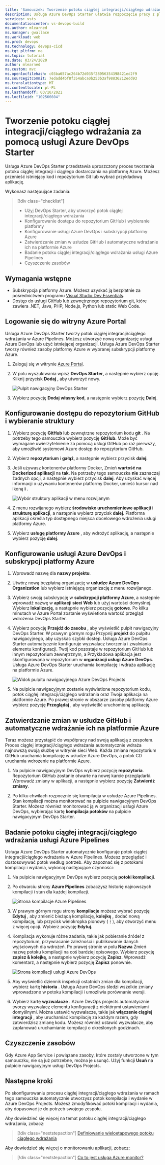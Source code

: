 ```yaml
---
title: 'Samouczek: Tworzenie potoku ciągłej integracji/ciągłego wdrażania dla istniejącego kodu przy użyciu usługi Azure DevOps Starter'
description: Usługa Azure DevOps Starter ułatwia rozpoczęcie pracy z platformą Azure. W kilku prostych krokach DevOps Projects pomóc Ci w użyciu własnego kodu i repozytorium GitHub do uruchamiania aplikacji w usłudze platformy Azure.
services: vsts
documentationcenter: vs-devops-build
ms.author: mlearned
ms.manager: gwallace
ms.workload: web
ms.prod: devops
ms.technology: devops-cicd
ms.tgt_pltfrm: na
ms.topic: tutorial
ms.date: 03/24/2020
author: mlearned
ms.custom: mvc
ms.openlocfilehash: c03ba657ac264b72d035f28956354398421ed2f9
ms.sourcegitcommit: 7edadd4bf8f354abca0b253b3af98836212edd93
ms.translationtype: MT
ms.contentlocale: pl-PL
ms.lasthandoff: 03/10/2021
ms.locfileid: "102566604"
---
```

# <a name="create-a-cicd-pipeline-for-github-repo-using-azure-devops-starter"></a>Tworzenie potoku ciągłej integracji/ciągłego wdrażania za pomocą usługi Azure DevOps Starter

Usługa Azure DevOps Starter przedstawia uproszczony proces tworzenia potoku ciągłej integracji i ciągłego dostarczania na platformę Azure. Możesz przenieść istniejący kod i repozytorium Git lub wybrać przykładową aplikację.

Wykonasz następujące zadania:

> [!div class="checklist"]
> * Użyj DevOps Starter, aby utworzyć potok ciągłej integracji/ciągłego wdrażania
> * Konfigurowanie dostępu do repozytorium GitHub i wybieranie platformy
> * Konfigurowanie usługi Azure DevOps i subskrypcji platformy Azure 
> * Zatwierdzanie zmian w usłudze GitHub i automatyczne wdrażanie ich na platformie Azure
> * Badanie potoku ciągłej integracji/ciągłego wdrażania usługi Azure Pipelines
> * Czyszczenie zasobów

## <a name="prerequisites"></a>Wymagania wstępne

* Subskrypcja platformy Azure. Możesz uzyskać ją bezpłatnie za pośrednictwem programu [Visual Studio Dev Essentials](https://visualstudio.microsoft.com/dev-essentials/).
* Dostęp do usługi GitHub lub zewnętrznego repozytorium git, które zawiera .NET, Java, PHP, Node.js, Python lub static Web Code.

## <a name="sign-in-to-the-azure-portal"></a>Logowanie się do witryny Azure Portal

Usługa Azure DevOps Starter tworzy potok ciągłej integracji/ciągłego wdrażania w Azure Pipelines. Możesz utworzyć nową organizację usługi Azure DevOps lub użyć istniejącej organizacji. Usługa Azure DevOps Starter tworzy również zasoby platformy Azure w wybranej subskrypcji platformy Azure.

1. Zaloguj się w witrynie [Azure Portal](https://portal.azure.com).

1. W polu wyszukiwania wpisz **DevOps Starter**, a następnie wybierz opcję. Kliknij przycisk **Dodaj** , aby utworzyć nowy.

    ![Pulpit nawigacyjny DevOps Starter](_img/azure-devops-starter-aks/search-devops-starter.png)
    
1. Wybierz pozycję **Dodaj własny kod**, a następnie wybierz pozycję **Dalej**.

## <a name="configure-access-to-your-github-repo-and-select-a-framework"></a>Konfigurowanie dostępu do repozytorium GitHub i wybieranie struktury

1. Wybierz pozycję **GitHub** lub zewnętrzne repozytorium kodu **git** . Na potrzeby tego samouczka wybierz pozycję **GitHub**. Może być wymagane uwierzytelnienie za pomocą usługi GitHub po raz pierwszy, aby umożliwić systemowi Azure dostęp do repozytorium GitHub.

1. Wybierz **repozytorium** i **gałąź**, a następnie wybierz przycisk **dalej**.

1. Jeśli używasz kontenerów platformy Docker, Zmień **wartość na Dockerized aplikacji** na **tak**. Na potrzeby tego samouczka **nie** zaznaczaj żadnych opcji, a następnie wybierz przycisk **dalej**. Aby uzyskać więcej informacji o używaniu kontenerów platformy Docker, umieść kursor nad ikoną **i** .

   ![Wybór struktury aplikacji w menu rozwijanym](_img/azure-devops-project-github/appframework.png)

1. Z menu rozwijanego wybierz **środowisko uruchomieniowe aplikacji** i **strukturę aplikacji**, a następnie wybierz przycisk **dalej**. Platforma aplikacji określa typ dostępnego miejsca docelowego wdrożenia usługi platformy Azure.

1. Wybierz **usługę platformy Azure** , aby wdrożyć aplikację, a następnie wybierz pozycję **dalej**.

## <a name="configure-azure-devops-and-an-azure-subscription"></a>Konfigurowanie usługi Azure DevOps i subskrypcji platformy Azure

1. Wprowadź nazwę dla **nazwy projektu**.

1. Utwórz nową bezpłatną organizację w **usłudze Azure DevOps Organization** lub wybierz istniejącą organizację z menu rozwijanego.

1. Wybierz swoją subskrypcję w **subskrypcji platformy Azure**, a następnie wprowadź nazwę w **aplikacji sieci Web** lub użyj wartości domyślnej. Wybierz **lokalizację**, a następnie wybierz pozycję **gotowe**. Po kilku minutach w Azure Portal zostanie wyświetlona wartość przegląd wdrożenia DevOps Starter.

1. Wybierz pozycję **Przejdź do zasobu** , aby wyświetlić pulpit nawigacyjny DevOps Starter. W prawym górnym rogu Przypnij **projekt** do pulpitu nawigacyjnego, aby uzyskać szybki dostęp. Usługa Azure DevOps Starter automatycznie konfiguruje wyzwalacz tworzenia i zwalniania elementu konfiguracji. Twój kod pozostaje w repozytorium GitHub lub innym repozytorium zewnętrznym, a Przykładowa aplikacja jest skonfigurowana w repozytorium w **organizacji usługi Azure DevOps**. Usługa Azure DevOps Starter uruchamia kompilację i wdraża aplikację na platformie Azure.

   ![Widok pulpitu nawigacyjnego Azure DevOps Projects](_img/azure-devops-project-github/projectsdashboard.png)

1. Na pulpicie nawigacyjnym zostanie wyświetlone repozytorium kodu, potok ciągłej integracji/ciągłego wdrażania oraz Twoja aplikacja na platformie Azure. Po prawej stronie w obszarze zasoby platformy Azure wybierz pozycję **Przeglądaj** , aby wyświetlić uruchomioną aplikację.

## <a name="commit-changes-to-github-and-automatically-deploy-them-to-azure"></a>Zatwierdzanie zmian w usłudze GitHub i automatyczne wdrażanie ich na platformie Azure

Teraz możesz przystąpić do współpracy nad swoją aplikacją z zespołem. Proces ciągłej integracji/ciągłego wdrażania automatycznie wdraża najnowszą swoją służbę w witrynie sieci Web. Każda zmiana repozytorium GitHub uruchamia kompilację w usłudze Azure DevOps, a potok CD uruchamia wdrożenie na platformie Azure.

1. Na pulpicie nawigacyjnym DevOps wybierz pozycję **repozytoria**. Repozytorium GitHub zostanie otwarte na nowej karcie przeglądarki. Wprowadź zmiany w aplikacji, a następnie wybierz pozycję **Zatwierdź zmiany**.

1. Po kilku chwilach rozpocznie się kompilacja w usłudze Azure Pipelines. Stan kompilacji można monitorować na pulpicie nawigacyjnym DevOps Starter. Możesz również monitorować ją w organizacji usługi Azure DevOps, wybierając kartę **kompilacja potoków** na pulpicie nawigacyjnym DevOps Starter.

## <a name="examine-the-azure-pipelines-cicd-pipeline"></a>Badanie potoku ciągłej integracji/ciągłego wdrażania usługi Azure Pipelines

Usługa Azure DevOps Starter automatycznie konfiguruje potok ciągłej integracji/ciągłego wdrażania w Azure Pipelines. Możesz przeglądać i dostosowywać potok według potrzeb. Aby zapoznać się z potokami kompilacji i wydania, wykonaj następujące czynności:

1. Na pulpicie nawigacyjnym DevOps wybierz pozycję **potoki kompilacji**.

1. Po otwarciu strony **Azure Pipelines** zobaczysz historię najnowszych kompilacji i stan dla każdej kompilacji.

   ![Strona kompilacje Azure Pipelines](_img/azure-devops-project-github/pipelinesbuildpage.png)

1. W prawym górnym rogu strony **kompilacje** możesz wybrać pozycję **Edytuj** , aby zmienić bieżącą kompilację, **kolejkę** , dodać nową kompilację, lub przycisk wielokropka pionowy (**&#8942;**), aby otworzyć menu z więcej opcji. Wybierz pozycję **Edytuj**.

1. Kompilacja wykonuje różne zadania, takie jak pobieranie źródeł z repozytorium, przywracanie zależności i publikowanie danych wyjściowych dla wdrożeń. Po prawej stronie w polu **Nazwa** Zmień nazwę potoku kompilacji na coś bardziej opisowego. Wybierz pozycję **zapisz & kolejkę**, a następnie wybierz pozycję **Zapisz**. Wprowadź komentarz, a następnie wybierz pozycję **Zapisz** ponownie.

   ![Strona kompilacji usługi Azure DevOps](_img/azure-devops-project-github/buildpage.png)

1. Aby wyświetlić dziennik inspekcji ostatnich zmian dla kompilacji, wybierz kartę **historia** .  Usługa Azure DevOps śledzi wszelkie zmiany wprowadzone w potoku kompilacji i umożliwia porównanie wersji.

1. Wybierz kartę **wyzwalacze** . Azure DevOps projects automatycznie tworzy wyzwalacz elementu konfiguracji z niektórymi ustawieniami domyślnymi. Można ustawić wyzwalacze, takie jak **włączenie ciągłej integracji** , aby uruchamiać kompilację za każdym razem, gdy zatwierdzisz zmianę kodu. Możesz również ustawić wyzwalacze, aby zaplanować uruchamianie kompilacji o określonych godzinach.

## <a name="clean-up-resources"></a>Czyszczenie zasobów

Gdy Azure App Service i powiązane zasoby, które zostały utworzone w tym samouczku, nie są już potrzebne, można je usunąć. Użyj funkcji **Usuń** na pulpicie nawigacyjnym usługi DevOps Projects.

## <a name="next-steps"></a>Następne kroki

Po skonfigurowaniu procesu ciągłej integracji/ciągłego wdrażania w ramach tego samouczka automatycznie utworzysz potok kompilacja i wydanie w Azure DevOps Projects. Możesz zmodyfikować potoki kompilacji i wydania, aby dopasować je do potrzeb swojego zespołu.

Aby dowiedzieć się więcej na temat potoku ciągłej integracji/ciągłego wdrażania, zobacz:

> [!div class="nextstepaction"]
> [Definiowanie wieloetapowego potoku ciągłego wdrażania](/azure/devops/pipelines/release/define-multistage-release-process)

Aby dowiedzieć się więcej o monitorowaniu aplikacji, zobacz:
  
 > [!div class="nextstepaction"]
 > [Co to jest usługa Azure monitor?](../azure-monitor/overview.md)